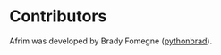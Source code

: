 # Contributors

Afrim was developed by Brady Fomegne ([pythonbrad](https://github.com/pythonbrad)).

